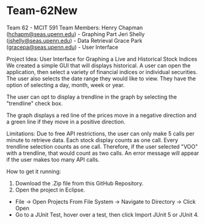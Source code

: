 # Team-62New
Team 62 - MCIT 591
Team Members: 
Henry Chapman (hchapm@seas.upenn.edu) - Graphing Part
Jeri Shelly (jshelly@seas.upenn.edu) - Data Retrieval
Grace Park (gracepa@seas.upenn.edu) - User Interface

Project Idea: User Interface for Graphing a Live and Historical Stock Indices We created a simple GUI that will displays historical. A user can open the application, then select a variety of financial indices or individual securities. The user also selects the date range they would like to view. They have the option of selecting a day, month, week or year.

The user can opt to display a trendline in the graph by selecting the "trendline" check box. 

The graph displays a red line of the prices move in a negative direction and a green line if they move in a positive direction.

Limitations:
Due to free API restrictions, the user can only make 5 calls per minute to retrieve data. Each stock display counts as one call. Every trendline selection counts as one call. Therefore, if the user selected "VOO" with a trendline, that would count as two calls. An error message will appear if the user makes too many API calls. 

How to get it running:
1. Download the .Zip file from this GitHub Repository. 
2. Open the project in Eclipse. 
 - File -> Open Projects From File System -> Navigate to Directory -> Click Open
 - Go to a JUnit Test, hover over a test, then click Import JUnit 5 or JUnit 4. 
